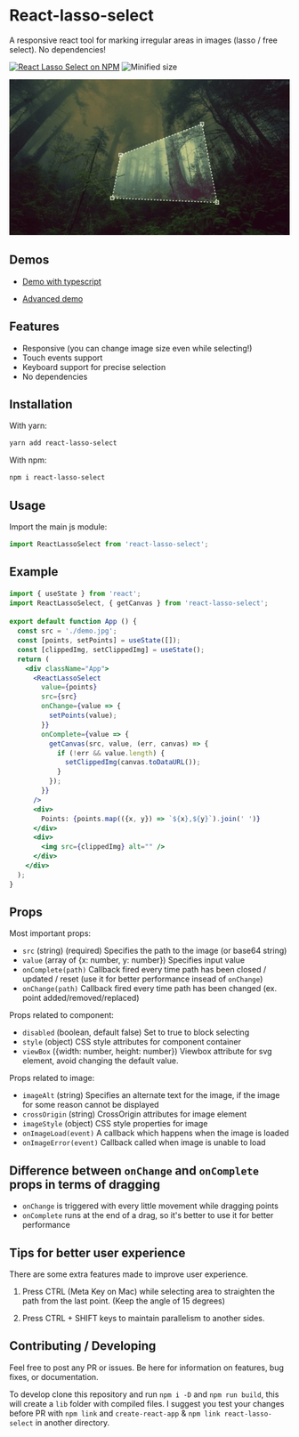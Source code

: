 # React-lasso-select

A responsive react tool for marking irregular areas in images (lasso / free select). No dependencies!

[![React Lasso Select on NPM](https://img.shields.io/npm/v/react-lasso-select.svg)](https://www.npmjs.com/package/react-lasso-select)
![Minified size](https://img.shields.io/bundlephobia/min/react-lasso-select)

![Preview](preview.jpg)

## Demos

- [Demo with typescript](https://codesandbox.io/s/react-lasso-select-demo-using-typescript-and-react-hooks-kddyt)

- [Advanced demo](https://codesandbox.io/s/react-lasso-select-advanced-demo-g0yn4?file=/src/App.tsx)

## Features

- Responsive (you can change image size even while selecting!)
- Touch events support
- Keyboard support for precise selection
- No dependencies

## Installation

With yarn:

```bash
yarn add react-lasso-select
```

With npm:

```bash
npm i react-lasso-select
```

## Usage

Import the main js module:

```js
import ReactLassoSelect from 'react-lasso-select';
```

## Example

```jsx
import { useState } from 'react';
import ReactLassoSelect, { getCanvas } from 'react-lasso-select';

export default function App () {
  const src = './demo.jpg';
  const [points, setPoints] = useState([]);
  const [clippedImg, setClippedImg] = useState();
  return (
    <div className="App">
      <ReactLassoSelect
        value={points}
        src={src}
        onChange={value => {
          setPoints(value);
        }}
        onComplete={value => {
          getCanvas(src, value, (err, canvas) => {
            if (!err && value.length) {
              setClippedImg(canvas.toDataURL());
            }
          });
        }}
      />
      <div>
        Points: {points.map(({x, y}) => `${x},${y}`).join(' ')}
      </div>
      <div>
        <img src={clippedImg} alt="" />
      </div>
    </div>
  );
}
```

## Props

Most important props:

- `src` (string) (required) Specifies the path to the image (or base64 string)
- `value` (array of  {x: number, y: number}) Specifies input value
- `onComplete(path)` Callback fired every time path has been closed / updated / reset (use it for better performance insead of `onChange`)
- `onChange(path)` Callback fired every time path has been changed (ex. point added/removed/replaced)

Props related to component:

- `disabled` (boolean, default false) Set to true to block selecting
- `style` (object) CSS style attributes for component container
- `viewBox` ({width: number, height: number}) Viewbox attribute for svg element, avoid changing the default value.

Props related to image:

- `imageAlt` (string) Specifies an alternate text for the image, if the image for some reason cannot be displayed
- `crossOrigin` (string) CrossOrigin attributes for image element
- `imageStyle` (object) CSS style properties for image
- `onImageLoad(event)` A callback which happens when the image is loaded
- `onImageError(event)` Callback called when image is unable to load

## Difference between `onChange` and `onComplete` props in terms of dragging

- `onChange` is triggered with every little movement while dragging points
- `onComplete` runs at the end of a drag, so it's better to use it for better performance

## Tips for better user experience

There are some extra features made to improve user experience.

1. Press CTRL (Meta Key on Mac) while selecting area to straighten the path from the last point. (Keep the angle of 15 degrees)

2. Press CTRL + SHIFT keys to maintain parallelism to another sides.

## Contributing / Developing

Feel free to post any PR or issues. Be here for information on features, bug fixes, or documentation.

To develop clone this repository and run `npm i -D` and `npm run build`, this will create a `lib` folder with compiled files. I suggest you test your changes before PR with `npm link` and `create-react-app` & `npm link react-lasso-select` in another directory.
